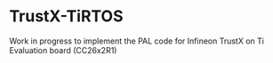 # TrustX-TiRTOS
Work in progress to implement the PAL code for Infineon TrustX on Ti Evaluation board (CC26x2R1)
